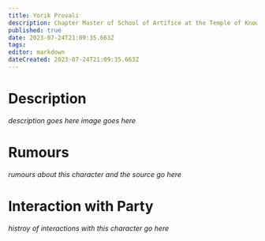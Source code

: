 ```yaml
---
title: Yorik Provali
description: Chapter Master of School of Artifice at the Temple of Knowledge
published: true
date: 2023-07-24T21:09:35.663Z
tags: 
editor: markdown
dateCreated: 2023-07-24T21:09:35.663Z
---
```


# Description
*description goes here*
*image goes here*

# Rumours
*rumours about this character and the source go here*

# Interaction with Party
*histroy of interactions with this character go here*